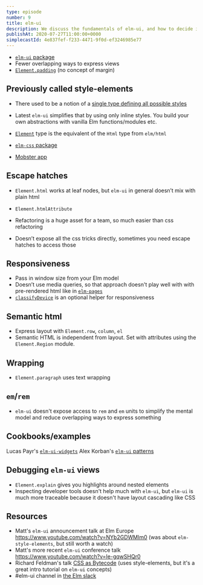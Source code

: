 ```yaml
---
type: episode
number: 9
title: elm-ui
description: We discuss the fundamentals of elm-ui, and how to decide if it's the right fit for your team.
publishAt: 2020-07-27T11:00:00+0000
simplecastId: 4e837fef-f233-4471-9f0d-ef3246985e77
---
```


* [`elm-ui` package](https://package.elm-lang.org/packages/mdgriffith/elm-ui/latest/)
* Fewer overlapping ways to express views
* [`Element.padding`](https://package.elm-lang.org/packages/mdgriffith/elm-ui/latest/Element#padding) (no concept of margin)

## Previously called style-elements
* There used to be a notion of a [single type defining all possible styles](https://github.com/mdgriffith/style-elements/blob/5.0.1/examples/Basic.elm#L14-L24)
* Latest `elm-ui` simplifies that by using only inline styles. You build your own abstractions with vanilla Elm functions/modules etc.
* [`Element`](https://package.elm-lang.org/packages/mdgriffith/elm-ui/latest/Element#Element) type is the equivalent of the `Html` type from `elm/html`

* [`elm-css` package](https://package.elm-lang.org/packages/rtfeldman/elm-css/latest/)
* [Mobster app](http://mobster.cc/)


## Escape hatches
* `Element.html` works at leaf nodes, but `elm-ui` in general doesn’t mix with plain html
* `Element.htmlAttribute`

* Refactoring is a huge asset for a team, so much easier than css refactoring
* Doesn’t expose all the css tricks directly, sometimes you need escape hatches to access those

## Responsiveness
* Pass in window size from your Elm model
* Doesn’t use media queries, so that approach doesn't play well with with pre-rendered html like in [`elm-pages`](https://elm-radio.com/episode/getting-started-with-elm-pages)
* [`classifyDevice`](https://package.elm-lang.org/packages/mdgriffith/elm-ui/latest/Element#classifyDevice) is an optional helper for responsiveness



## Semantic html
* Express layout with `Element.row`, `column`, `el`
* Semantic HTML is independent from layout. Set with attributes using the `Element.Region` module.

## Wrapping
* `Element.paragraph` uses text wrapping

## `em`/`rem`
* `elm-ui` doesn't expose access to `rem` and `em` units to simplify the mental model and reduce overlapping ways to express something

## Cookbooks/examples
Lucas Payr's [`elm-ui-widgets`](https://package.elm-lang.org/packages/mdgriffith/elm-ui/latest/Element#classifyDevice)
Alex Korban's [`elm-ui` patterns](https://discourse.elm-lang.org/t/announcing-elm-ui-patterns/5690
)

## Debugging `elm-ui` views
* `Element.explain` gives you highlights around nested elements
* Inspecting developer tools doesn't help much with `elm-ui`, but `elm-ui` is much more traceable because it doesn't have layout cascading like CSS

## Resources
* Matt's `elm-ui` announcement talk at Elm Europe https://www.youtube.com/watch?v=NYb2GDWMIm0 (was about `elm-style-elements`, but still worth a watch)
* Matt's more recent `elm-ui` conference talk https://www.youtube.com/watch?v=Ie-gqwSHQr0
* Richard Feldman's talk [CSS as Bytecode](https://www.youtube.com/watch?v=bt1TzVngOqY) (uses style-elements, but it's a great intro tutorial on `elm-ui` concepts)
* #elm-ui channel in [the Elm slack](https://elmlang.herokuapp.com/)